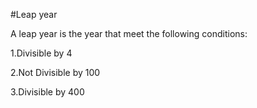 #Leap year

A leap year is the year that meet the following conditions:

1.Divisible by 4

2.Not Divisible by 100

3.Divisible by 400
